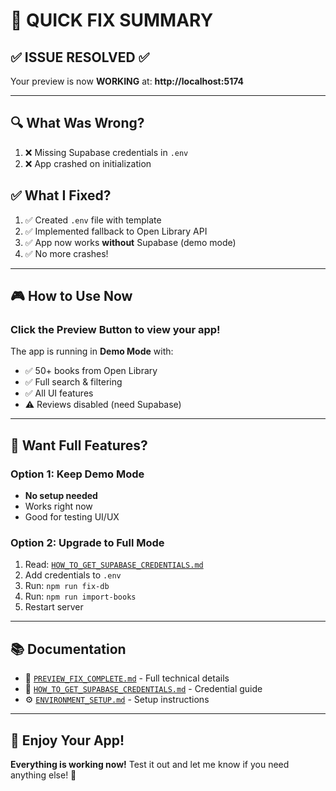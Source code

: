 # 🎯 QUICK FIX SUMMARY

## ✅ ISSUE RESOLVED ✅

Your preview is now **WORKING** at: **http://localhost:5174**

---

## 🔍 What Was Wrong?

1. ❌ Missing Supabase credentials in `.env`
2. ❌ App crashed on initialization

## ✅ What I Fixed?

1. ✅ Created `.env` file with template
2. ✅ Implemented fallback to Open Library API
3. ✅ App now works **without** Supabase (demo mode)
4. ✅ No more crashes!

---

## 🎮 How to Use Now

### **Click the Preview Button** to view your app!

The app is running in **Demo Mode** with:
- ✅ 50+ books from Open Library
- ✅ Full search & filtering
- ✅ All UI features
- ⚠️ Reviews disabled (need Supabase)

---

## 🚀 Want Full Features?

### Option 1: Keep Demo Mode
- **No setup needed**
- Works right now
- Good for testing UI/UX

### Option 2: Upgrade to Full Mode
1. Read: [`HOW_TO_GET_SUPABASE_CREDENTIALS.md`](file:///c:/Users/emir-/OneDrive/Belgeler/GitHub/kitapKesif/HOW_TO_GET_SUPABASE_CREDENTIALS.md)
2. Add credentials to `.env`
3. Run: `npm run fix-db`
4. Run: `npm run import-books`
5. Restart server

---

## 📚 Documentation

- 📖 [`PREVIEW_FIX_COMPLETE.md`](file:///c:/Users/emir-/OneDrive/Belgeler/GitHub/kitapKesif/PREVIEW_FIX_COMPLETE.md) - Full technical details
- 🔑 [`HOW_TO_GET_SUPABASE_CREDENTIALS.md`](file:///c:/Users/emir-/OneDrive/Belgeler/GitHub/kitapKesif/HOW_TO_GET_SUPABASE_CREDENTIALS.md) - Credential guide
- ⚙️ [`ENVIRONMENT_SETUP.md`](file:///c:/Users/emir-/OneDrive/Belgeler/GitHub/kitapKesif/ENVIRONMENT_SETUP.md) - Setup instructions

---

## 🎉 Enjoy Your App!

**Everything is working now!** Test it out and let me know if you need anything else! 🚀
